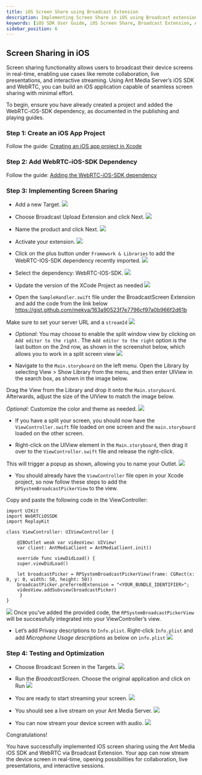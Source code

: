 ```yaml
---
title: iOS Screen Share using Broadcast Extension
description: Implementing Screen Share in iOS using Broadcast extension 
keywords: [iOS SDK User Guide, iOS Screen Share, Broadcast Extension, Ant Media Server Documentation, Ant Media Server Tutorials]
sidebar_position: 6
---
```


## Screen Sharing in iOS

Screen sharing functionality allows users to broadcast their device screens in real-time, enabling use cases like remote collaboration, live presentations, and interactive streaming. Using Ant Media Server’s iOS SDK and WebRTC, you can build an iOS application capable of seamless screen sharing with minimal effort.

To begin, ensure you have already created a project and added the WebRTC-iOS-SDK dependency, as documented in the publishing and playing guides.

### Step 1: Create an iOS App Project

Follow the guide: [Creating an iOS app project in Xcode](/guides/developer-sdk-and-api/sdk-integration/ios-sdk/xcode-project/)

### Step 2: Add WebRTC-iOS-SDK Dependency

Follow the guide: [Adding the WebRTC-iOS-SDK dependency](/guides/developer-sdk-and-api/sdk-integration/ios-sdk/ios-dependency/)

### Step 3: Implementing Screen Sharing

- Add a new Target.
![](@site/static/img/ios-screen-share/ios-be08.png)

- Choose Broadcast Upload Extension and click Next.
![](@site/static/img/ios-screen-share/ios-be09.png)

- Name the product and click Next.
![](@site/static/img/ios-screen-share/ios-be10.png)

- Activate your extension.
![](@site/static/img/ios-screen-share/ios-be11.png)

- Click on the plus button under `Framework & Libraries` to add the WebRTC-IOS-SDK dependency recently imported.
![](@site/static/img/ios-screen-share/ios-be12.png)

- Select the dependency: WebRTC-IOS-SDK.
![](@site/static/img/ios-screen-share/ios-be13.png)

- Update the version of the XCode Project as needed
![](@site/static/img/ios-screen-share/ios-be14.png)

- Open the `SampleHandler.swift` file under the BroadcastScreen Extension and add the code from the link below https://gist.github.com/mekya/163a90523f7e7796cf97a0b966f2d61b

Make sure to set your server URL and a `streamId`
![](@site/static/img/ios-screen-share/ios-be15.png)

- *Optional*: You may choose to enable the split window view by clicking on `Add editor to the right.`
The `Add editor to the right` option is the last button on the 2nd row, as shown in the screenshot below, which allows you to work in a split screen view
![](@site/static/img/ios-screen-share/ios-be16.png)

- Navigate to the `Main.storyboard` on the left menu. Open the Library by selecting View > Show Library from the menu, and then enter UIView in the search box, as shown in the image below.

Drag the View from the Library and drop it onto the `Main.storyboard`. Afterwards, adjust the size of the UIView to match the image below.

*Optional*: Customize the color and theme as needed.
![](@site/static/img/ios-screen-share/ios-be17.png)

- If you have a split your screen, you should now have the `ViewController.swift` file loaded on one screen and the `main.storyboard` loaded on the other screen.

- Right-click on the UIView element in the `Main.storyboard`, then drag it over to the `ViewController.swift` file and release the right-click.

This will trigger a popup as shown, allowing you to name your Outlet.
![](@site/static/img/ios-screen-share/ios-be18.png)

- You should already have the `ViewController` file open in your Xcode project, so now follow these steps to add the `RPSystemBroadcastPickerView` to the view.

Copy and paste the following code in the ViewController:
```
import UIKit
import WebRTCiOSSDK
import ReplayKit

class ViewController: UIViewController {

    @IBOutlet weak var videoView: UIView!
    var client: AntMediaClient = AntMediaClient.init()

    override func viewDidLoad() {
 	super.viewDidLoad()

	let broadcastPicker = RPSystemBroadcastPickerView(frame: CGRect(x: 0, y: 0, width: 50, height: 50))
	broadcastPicker.preferredExtension = "<YOUR_BUNDLE_IDENTIFIER>";
	videoView.addSubview(broadcastPicker)
     }
}
```
![](@site/static/img/ios-screen-share/ios-be19.png)
Once you’ve added the provided code, the `RPSystemBroadcastPickerView` will be successfully integrated into your ViewController’s view.

- Let’s add Privacy descriptions to `Info.plist`. Right-click `Info.plist` and add *Microphone Usage descriptions* as below on `info.plist`
![](@site/static/img/ios-screen-share/ios-be20.png)

### Step 4: Testing and Optimization
- Choose Broadcast Screen in the Targets.
![](@site/static/img/ios-screen-share/ios-be21.png)

- Run the *BroadcastScreen*. Choose the original application and click on Run
![](@site/static/img/ios-screen-share/ios-be22.png)

- You are ready to start streaming your screen.
![](@site/static/img/ios-screen-share/ios-be23.png)

- You should see a live stream on your Ant Media Server.
![](@site/static/img/ios-screen-share/ios-be24.png)

- You can now stream your device screen with audio.
![](@site/static/img/ios-screen-share/ios-be25.png)

Congratulations!

You have successfully implemented iOS screen sharing using the Ant Media iOS SDK and WebRTC via Broadcast Extension. Your app can now stream the device screen in real-time, opening possibilities for collaboration, live presentations, and interactive sessions.

